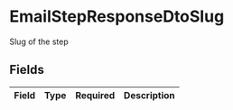 # EmailStepResponseDtoSlug

Slug of the step


## Fields

| Field       | Type        | Required    | Description |
| ----------- | ----------- | ----------- | ----------- |